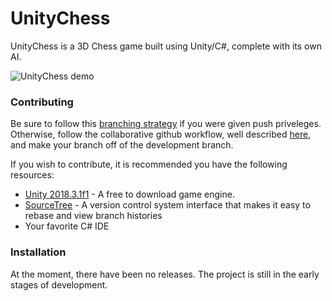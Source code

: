 # UnityChess

UnityChess is a 3D Chess game built using Unity/C#, complete with its own AI.

![UnityChess demo](https://i.imgur.com/VJOXHkK.jpg)

### Contributing
Be sure to follow this [branching strategy](https://docs.google.com/document/d/15klJI6eCww5gX8QA6ZMac-jmPLpe1CN79f1v6vGPkNw/pub) if you were given push priveleges. Otherwise, follow the collaborative github workflow, well described [here](https://github.com/asmeurer/git-workflow/blob/master/README.md), and make your branch off of the development branch.


If you wish to contribute, it is recommended you have the following resources:

* [Unity 2018.3.1f1](https://unity3d.com/get-unity/download/archive) - A free to download game engine.
* [SourceTree](https://www.sourcetreeapp.com/) - A version control system interface that makes it easy to rebase and view branch histories
* Your favorite C# IDE

### Installation

At the moment, there have been no releases. The project is still in the early stages of development.
